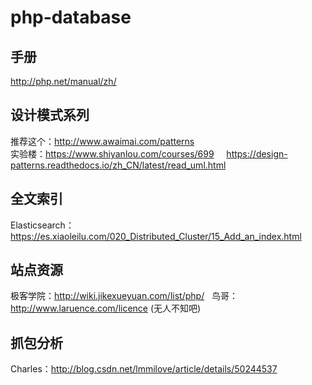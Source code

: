 # php-database


## 手册    
http://php.net/manual/zh/
    

## 设计模式系列     
推荐这个：http://www.awaimai.com/patterns    
实验楼：https://www.shiyanlou.com/courses/699    
https://design-patterns.readthedocs.io/zh_CN/latest/read_uml.html    


## 全文索引     
Elasticsearch：https://es.xiaoleilu.com/020_Distributed_Cluster/15_Add_an_index.html    

## 站点资源     
极客学院：http://wiki.jikexueyuan.com/list/php/   
鸟哥：http://www.laruence.com/licence (无人不知吧)


## 抓包分析     
Charles：http://blog.csdn.net/lmmilove/article/details/50244537


